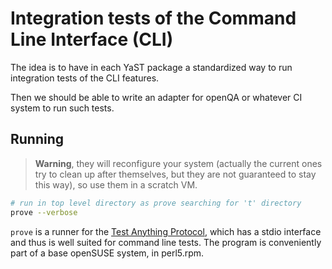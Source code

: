 # Integration tests of the Command Line Interface (CLI)

The idea is to have in each YaST package a standardized way to run
integration tests of the CLI features.

Then we should be able to write an adapter for openQA or whatever CI
system to run such tests.

## Running

> **Warning**, they will reconfigure your system (actually the current ones
  try to clean up after themselves, but they are not guaranteed to stay this
  way), so use them in a scratch VM.

```sh
# run in top level directory as prove searching for 't' directory
prove --verbose
```

`prove` is a runner for the [Test Anything Protocol](http://testanything.org/),
which has a stdio interface and thus is well suited for command line tests.
The program is conveniently part of a base openSUSE system, in perl5.rpm.
